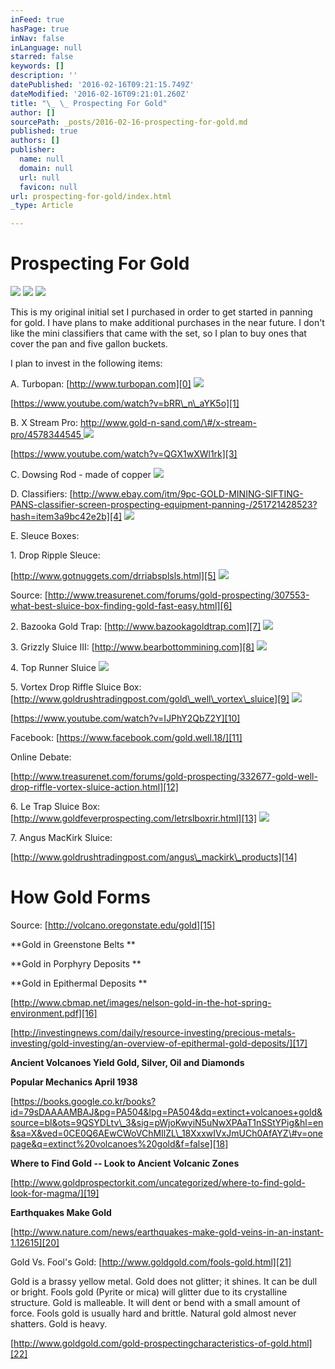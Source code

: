 ```yaml
---
inFeed: true
hasPage: true
inNav: false
inLanguage: null
starred: false
keywords: []
description: ''
datePublished: '2016-02-16T09:21:15.749Z'
dateModified: '2016-02-16T09:21:01.260Z'
title: "\_ \_ Prospecting For Gold"
author: []
sourcePath: _posts/2016-02-16-prospecting-for-gold.md
published: true
authors: []
publisher:
  name: null
  domain: null
  url: null
  favicon: null
url: prospecting-for-gold/index.html
_type: Article

---
```

# Prospecting For Gold
![](https://the-grid-user-content.s3-us-west-2.amazonaws.com/437b2b19-931c-4757-921a-a7331cff24f9.jpg)
![](https://the-grid-user-content.s3-us-west-2.amazonaws.com/122890a9-070f-415d-8847-2b2a7a3d6c43.jpg)
![](https://the-grid-user-content.s3-us-west-2.amazonaws.com/4cce952f-f3b1-4803-8c13-5ab85bd98fb2.jpg)

This is my original initial set I purchased in order to get started in panning for gold. I have plans to make additional purchases in the near future. I don't like the mini classifiers that came with the set, so I plan to buy ones that cover the pan and five gallon buckets.

I plan to invest in the following items:

A. Turbopan: [http://www.turbopan.com][0]
![](https://the-grid-user-content.s3-us-west-2.amazonaws.com/76610d8f-a7cc-4ba4-bd95-1651ee67ae9c.jpg)

[https://www.youtube.com/watch?v=bRR\_n\_aYK5o][1]

B. X Stream Pro: [http://www.gold-n-sand.com/\#/x-stream-pro/4578344545 ][2]
![](https://the-grid-user-content.s3-us-west-2.amazonaws.com/f82c1673-b2eb-4218-ac83-a0cd282889a9.jpg)

[https://www.youtube.com/watch?v=QGX1wXWl1rk][3]

C. Dowsing Rod - made of copper
![](https://the-grid-user-content.s3-us-west-2.amazonaws.com/0cf74a45-7fa9-48e6-9abc-3037b5356a80.jpg)

D. Classifiers: [http://www.ebay.com/itm/9pc-GOLD-MINING-SIFTING-PANS-classifier-screen-prospecting-equipment-panning-/251721428523?hash=item3a9bc42e2b][4]
![](https://the-grid-user-content.s3-us-west-2.amazonaws.com/8df24891-d319-4e29-8495-f1abad66c09b.jpg)

E. Sleuce Boxes: 

1\. Drop Ripple Sleuce: 

[http://www.gotnuggets.com/drriabsplsls.html][5]
![](https://the-grid-user-content.s3-us-west-2.amazonaws.com/20c8178f-808a-4e6a-9c25-86c899e320a6.jpg)

Source: [http://www.treasurenet.com/forums/gold-prospecting/307553-what-best-sluice-box-finding-gold-fast-easy.html][6]

2\.  Bazooka Gold Trap: [http://www.bazookagoldtrap.com][7]
![](https://the-grid-user-content.s3-us-west-2.amazonaws.com/a02aad4f-dc0a-4d9e-8411-0b987c70f7fa.jpg)

3\. Grizzly Sluice III: [http://www.bearbottommining.com][8]
![](https://the-grid-user-content.s3-us-west-2.amazonaws.com/1a44e1fb-e1e4-4370-b2d0-7b3065101ef2.jpg)

4\. Top Runner Sluice
![](https://the-grid-user-content.s3-us-west-2.amazonaws.com/dfadca6e-8d03-4399-9fe0-8fc989f4f4d4.jpg)

5\. Vortex Drop Riffle Sluice Box:  [http://www.goldrushtradingpost.com/gold\_well\_vortex\_sluice][9]
![](https://s3-us-west-2.amazonaws.com/the-grid-img/p/5ca33899532da1f8de29084c7e1ee027febf968d.jpg)

[https://www.youtube.com/watch?v=IJPhY2QbZ2Y][10]

Facebook:  [https://www.facebook.com/gold.well.18/][11]

Online Debate: 

[http://www.treasurenet.com/forums/gold-prospecting/332677-gold-well-drop-riffle-vortex-sluice-action.html][12]

6\. Le Trap Sluice Box: [http://www.goldfeverprospecting.com/letrslboxrir.html][13]
![](https://the-grid-user-content.s3-us-west-2.amazonaws.com/fb97f15f-de65-45d4-8bbb-f800fa4ec055.jpg)

7\. Angus MacKirk Sluice:

[http://www.goldrushtradingpost.com/angus\_mackirk\_products][14]

# How Gold Forms

Source: [http://volcano.oregonstate.edu/gold][15]

**Gold in Greenstone Belts
**

**Gold in Porphyry Deposits
**

**Gold in Epithermal Deposits
**

[http://www.cbmap.net/images/nelson-gold-in-the-hot-spring-environment.pdf][16]

[http://investingnews.com/daily/resource-investing/precious-metals-investing/gold-investing/an-overview-of-epithermal-gold-deposits/][17]

**Ancient Volcanoes Yield Gold, Silver, Oil and Diamonds**

**Popular Mechanics April 1938**

[https://books.google.co.kr/books?id=79sDAAAAMBAJ&pg=PA504&lpg=PA504&dq=extinct+volcanoes+gold&source=bl&ots=9QSYDLtv\_3&sig=pWjoKwyiN5uNwXPAaT1nSStYPig&hl=en&sa=X&ved=0CE0Q6AEwCWoVChMIlZL\_18XxxwIVxJmUCh0AfAYZ\#v=onepage&q=extinct%20volcanoes%20gold&f=false][18]

**Where to Find Gold -- Look to Ancient Volcanic Zones**

[http://www.goldprospectorkit.com/uncategorized/where-to-find-gold-look-for-magma/][19]

**Earthquakes Make Gold**

[http://www.nature.com/news/earthquakes-make-gold-veins-in-an-instant-1.12615][20]

Gold Vs. Fool's Gold: [http://www.goldgold.com/fools-gold.html][21]

Gold is a brassy yellow metal. Gold does not glitter; it shines. It can be dull or bright. Fools gold (Pyrite or mica) will glitter due to its crystalline structure. Gold is malleable. It will dent or bend with a small amount of force. Fools gold is usually hard and brittle. Natural gold almost never shatters. Gold is heavy.

[http://www.goldgold.com/gold-prospectingcharacteristics-of-gold.html][22]

[0]: http://www.turbopan.com/
[1]: https://www.youtube.com/watch?v=bRR_n_aYK5o
[2]: http://www.gold-n-sand.com/#/x-stream-pro/4578344545
[3]: https://www.youtube.com/watch?v=QGX1wXWl1rk
[4]: http://www.ebay.com/itm/9pc-GOLD-MINING-SIFTING-PANS-classifier-screen-prospecting-equipment-panning-/251721428523?hash=item3a9bc42e2b
[5]: http://www.gotnuggets.com/drriabsplsls.html
[6]: http://www.treasurenet.com/forums/gold-prospecting/307553-what-best-sluice-box-finding-gold-fast-easy.html
[7]: http://www.bazookagoldtrap.com/
[8]: http://www.bearbottommining.com/
[9]: http://www.goldrushtradingpost.com/gold_well_vortex_sluice
[10]: https://www.youtube.com/watch?v=IJPhY2QbZ2Y
[11]: https://www.facebook.com/gold.well.18/
[12]: http://www.treasurenet.com/forums/gold-prospecting/332677-gold-well-drop-riffle-vortex-sluice-action.html
[13]: http://www.goldfeverprospecting.com/letrslboxrir.html
[14]: http://www.goldrushtradingpost.com/angus_mackirk_products
[15]: http://volcano.oregonstate.edu/gold
[16]: http://www.cbmap.net/images/nelson-gold-in-the-hot-spring-environment.pdf
[17]: http://investingnews.com/daily/resource-investing/precious-metals-investing/gold-investing/an-overview-of-epithermal-gold-deposits/
[18]: https://books.google.co.kr/books?id=79sDAAAAMBAJ&pg=PA504&lpg=PA504&dq=extinct+volcanoes+gold&source=bl&ots=9QSYDLtv_3&sig=pWjoKwyiN5uNwXPAaT1nSStYPig&hl=en&sa=X&ved=0CE0Q6AEwCWoVChMIlZL_18XxxwIVxJmUCh0AfAYZ#v=onepage&q=extinct%20volcanoes%20gold&f=false
[19]: http://www.goldprospectorkit.com/uncategorized/where-to-find-gold-look-for-magma/
[20]: Source%28s%29:%20http:/www.nature.com/news/earthquakes-make-gold-veins-in-an-instant-1.12615
[21]: http://www.goldgold.com/fools-gold.html
[22]: http://www.goldgold.com/gold-prospectingcharacteristics-of-gold.html